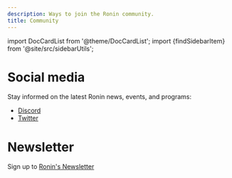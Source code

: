 ```yaml
---
description: Ways to join the Ronin community.
title: Community
---
```


import DocCardList from '@theme/DocCardList'; 
import {findSidebarItem} from '@site/src/sidebarUtils';

# Social media
Stay informed on the latest Ronin news, events, and programs:

* [Discord](https://discord.gg/P5GgF7SK)
* [Twitter](https://twitter.com/ronin_network)

# Newsletter
Sign up to [Ronin's Newsletter](https://roninblockchain.substack.com/)
